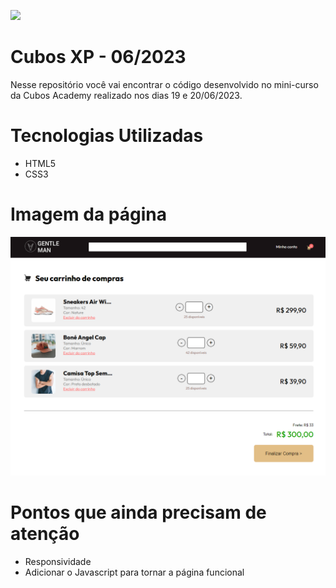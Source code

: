 ![](https://i.imgur.com/xG74tOh.png)

# Cubos XP - 06/2023

Nesse repositório você vai encontrar o código desenvolvido no mini-curso da Cubos Academy realizado nos dias 19 e 20/06/2023.

# Tecnologias Utilizadas
- HTML5
- CSS3

# Imagem da página
![Imagem da página](image.png)

# Pontos que ainda precisam de atenção
- Responsividade
- Adicionar o Javascript para tornar a página funcional
